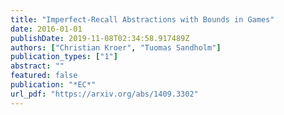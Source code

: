 ```yaml
---
title: "Imperfect-Recall Abstractions with Bounds in Games"
date: 2016-01-01
publishDate: 2019-11-08T02:34:58.917489Z
authors: ["Christian Kroer", "Tuomas Sandholm"]
publication_types: ["1"]
abstract: ""
featured: false
publication: "*EC*"
url_pdf: "https://arxiv.org/abs/1409.3302"
---
```


